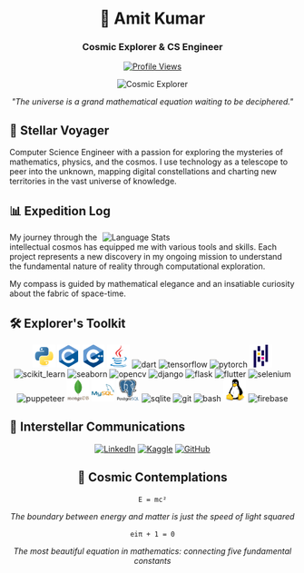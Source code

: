 <div align="center">
  
  # 🌌 Amit Kumar
  ### Cosmic Explorer & CS Engineer
  
  [![Profile Views](https://komarev.com/ghpvc/?username=hmblecreator&label=Visitors&color=6f42c1&style=flat)](https://github.com/hmblecreator)
  
  <img src="https://raw.githubusercontent.com/hmblecreator/hmblecreator/main/assets/cosmic_explorer.svg" width="400" alt="Cosmic Explorer">

  *"The universe is a grand mathematical equation waiting to be deciphered."*
  
</div>

## 🔭 Stellar Voyager

Computer Science Engineer with a passion for exploring the mysteries of mathematics, physics, and the cosmos. I use technology as a telescope to peer into the unknown, mapping digital constellations and charting new territories in the vast universe of knowledge.

## 📊 Expedition Log

<img align="right" src="https://github-readme-stats.vercel.app/api/top-langs?username=hmblecreator&show_icons=true&theme=radical&layout=compact" width="340" alt="Language Stats">

My journey through the intellectual cosmos has equipped me with various tools and skills. Each project represents a new discovery in my ongoing mission to understand the fundamental nature of reality through computational exploration.

My compass is guided by mathematical elegance and an insatiable curiosity about the fabric of space-time.

## 🛠️ Explorer's Toolkit

<div align="center">

<!-- Programming Languages -->
<img src="https://raw.githubusercontent.com/devicons/devicon/master/icons/python/python-original.svg" alt="python" width="40" height="40"/> 
<img src="https://raw.githubusercontent.com/devicons/devicon/master/icons/c/c-original.svg" alt="c" width="40" height="40"/> 
<img src="https://raw.githubusercontent.com/devicons/devicon/master/icons/cplusplus/cplusplus-original.svg" alt="cplusplus" width="40" height="40"/> 
<img src="https://raw.githubusercontent.com/devicons/devicon/master/icons/java/java-original.svg" alt="java" width="40" height="40"/> 
<img src="https://www.vectorlogo.zone/logos/dartlang/dartlang-icon.svg" alt="dart" width="40" height="40"/> 

<!-- AI & Data Science -->
<img src="https://www.vectorlogo.zone/logos/tensorflow/tensorflow-icon.svg" alt="tensorflow" width="40" height="40"/> 
<img src="https://www.vectorlogo.zone/logos/pytorch/pytorch-icon.svg" alt="pytorch" width="40" height="40"/> 
<img src="https://raw.githubusercontent.com/devicons/devicon/2ae2a900d2f041da66e950e4d48052658d850630/icons/pandas/pandas-original.svg" alt="pandas" width="40" height="40"/> 
<img src="https://upload.wikimedia.org/wikipedia/commons/0/05/Scikit_learn_logo_small.svg" alt="scikit_learn" width="40" height="40"/> 
<img src="https://seaborn.pydata.org/_images/logo-mark-lightbg.svg" alt="seaborn" width="40" height="40"/> 
<img src="https://www.vectorlogo.zone/logos/opencv/opencv-icon.svg" alt="opencv" width="40" height="40"/> 

<!-- Web & App Development -->
<img src="https://cdn.worldvectorlogo.com/logos/django.svg" alt="django" width="40" height="40"/> 
<img src="https://www.vectorlogo.zone/logos/pocoo_flask/pocoo_flask-icon.svg" alt="flask" width="40" height="40"/> 
<img src="https://www.vectorlogo.zone/logos/flutterio/flutterio-icon.svg" alt="flutter" width="40" height="40"/> 
<img src="https://raw.githubusercontent.com/detain/svg-logos/780f25886640cef088af994181646db2f6b1a3f8/svg/selenium-logo.svg" alt="selenium" width="40" height="40"/> 
<img src="https://www.vectorlogo.zone/logos/pptrdev/pptrdev-official.svg" alt="puppeteer" width="40" height="40"/> 

<!-- Databases -->
<img src="https://raw.githubusercontent.com/devicons/devicon/master/icons/mongodb/mongodb-original-wordmark.svg" alt="mongodb" width="40" height="40"/> 
<img src="https://raw.githubusercontent.com/devicons/devicon/master/icons/mysql/mysql-original-wordmark.svg" alt="mysql" width="40" height="40"/> 
<img src="https://raw.githubusercontent.com/devicons/devicon/master/icons/postgresql/postgresql-original-wordmark.svg" alt="postgresql" width="40" height="40"/> 
<img src="https://www.vectorlogo.zone/logos/sqlite/sqlite-icon.svg" alt="sqlite" width="40" height="40"/> 

<!-- DevOps & Tools -->
<img src="https://www.vectorlogo.zone/logos/git-scm/git-scm-icon.svg" alt="git" width="40" height="40"/> 
<img src="https://www.vectorlogo.zone/logos/gnu_bash/gnu_bash-icon.svg" alt="bash" width="40" height="40"/> 
<img src="https://raw.githubusercontent.com/devicons/devicon/master/icons/linux/linux-original.svg" alt="linux" width="40" height="40"/> 
<img src="https://www.vectorlogo.zone/logos/firebase/firebase-icon.svg" alt="firebase" width="40" height="40"/> 

</div>

## 🌠 Interstellar Communications

<div align="center">
  
[![LinkedIn](https://img.shields.io/badge/LinkedIn-%230077B5.svg?style=for-the-badge&logo=linkedin&logoColor=white)](https://www.linkedin.com/in/amit-kumar-0b9a5325a/)
[![Kaggle](https://img.shields.io/badge/Kaggle-%2320BEFF.svg?style=for-the-badge&logo=kaggle&logoColor=white)](https://www.kaggle.com/akkmit)
[![GitHub](https://img.shields.io/badge/GitHub-%23121011.svg?style=for-the-badge&logo=github&logoColor=white)](https://github.com/hmblecreator)

</div>

<div align="center">
  
  ## 📝 Cosmic Contemplations
  
  ```
  E = mc²
  ```
  
  *The boundary between energy and matter is just the speed of light squared*
  
  ```
  eiπ + 1 = 0
  ```
  
  *The most beautiful equation in mathematics: connecting five fundamental constants*
  
</div>

<!-- You'll need to create the cosmic_explorer.svg file or use another image URL -->
